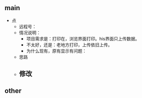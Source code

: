 
## main

- 点
	- 远程号：
	- 情况说明：
		- 项目需求是：打印在，浏览界面打印。his界面只上传数据。
		- 不太好，还是：老地方打印，上传依旧上传。
		- 为什么现有，原有显示有问题：
	- 思路
	- 修改
		- 


## other


